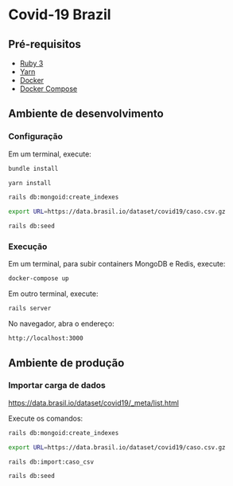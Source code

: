 # Covid-19 Brazil

## Pré-requisitos
- [Ruby 3](http://www.ruby-lang.org)
- [Yarn](https://yarnpkg.com/getting-started/install)
- [Docker](https://www.docker.com/)
- [Docker Compose](https://docs.docker.com/compose/install/)

## Ambiente de desenvolvimento

### Configuração

Em um terminal, execute:

```bash
bundle install

yarn install

rails db:mongoid:create_indexes

export URL=https://data.brasil.io/dataset/covid19/caso.csv.gz

rails db:seed
```

### Execução

Em um terminal, para subir containers MongoDB e Redis, execute:

```bash
docker-compose up
```

Em outro terminal, execute:

```bash
rails server
```

No navegador, abra o endereço:

```
http://localhost:3000
```

## Ambiente de produção

### Importar carga de dados
<https://data.brasil.io/dataset/covid19/_meta/list.html>

Execute os comandos:

```bash
rails db:mongoid:create_indexes

export URL=https://data.brasil.io/dataset/covid19/caso.csv.gz

rails db:import:caso_csv

rails db:seed
```
